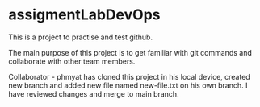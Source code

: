 # assigmentLabDevOps

This is a project to practise and test github.

The main purpose of this project is to get familiar with git commands and collaborate with other team members.

Collaborator - phmyat has cloned this project in his local device, created new branch and added new file named new-file.txt on his own branch. I have reviewed changes and merge to main branch.